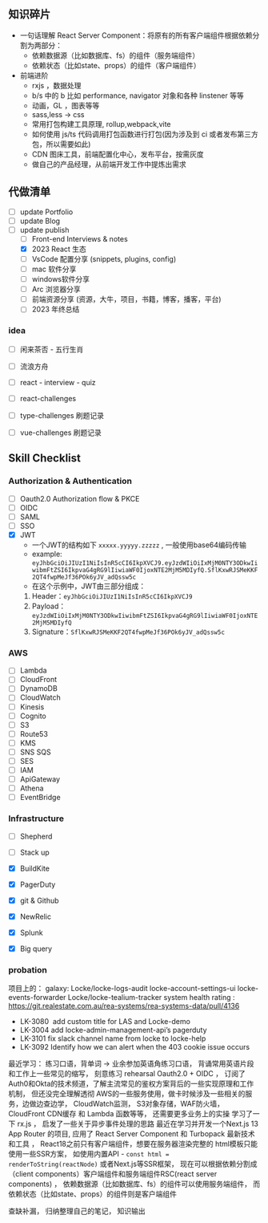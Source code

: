 
## 知识碎片

- 一句话理解 React Server Component：将原有的所有客户端组件根据依赖分割为两部分：
    - 依赖数据源（比如数据库、fs）的组件（服务端组件）
    - 依赖状态（比如state、props）的组件（客户端组件）
- 前端进阶
    - rxjs ，数据处理
    - b/s 中的 b 比如 performance, navigator 对象和各种 linstener 等等
    - 动画，GL ，图表等等
    - sass,less -> css
    - 常用打包构建工具原理, rollup,webpack,vite
    - 如何使用 js/ts 代码调用打包函数进行打包(因为涉及到 ci 或者发布第三方包，所以需要如此)
    - CDN 图床工具，前端配置化中心，发布平台，按需灰度
    - 做自己的产品经理，从前端开发工作中提炼出需求



## 代做清单

- [ ] update Portfolio
- [ ] update Blog
- [ ] update publish
	- [ ] Front-end Interviews & notes
	- [x] 2023 React 生态
	- [ ] VsCode 配置分享 (snippets, plugins, config)
	- [ ] mac 软件分享
	- [ ] windows软件分享
	- [ ]  Arc 浏览器分享
	- [ ] 前端资源分享 (资源，大牛，项目，书籍，博客，播客，平台)
	- [ ]  2023 年终总结

### idea
- [ ] 闲来茶否 - 五行生肖
- [ ] 流浪方舟
- [ ] react - interview - quiz
- [ ] react-challenges 
- [ ] type-challenges 刷题记录
- [ ] vue-challenges 刷题记录


## Skill Checklist

### Authorization & Authentication
- [ ] Oauth2.0 Authorization flow & PKCE
- [ ] OIDC
- [ ] SAML
- [ ] SSO
- [x] JWT
	- 一个JWT的结构如下 `xxxxx.yyyyy.zzzzz` , 一般使用base64编码传输
	- example:  ```eyJhbGciOiJIUzI1NiIsInR5cCI6IkpXVCJ9.eyJzdWIiOiIxMjM0NTY3ODkwIiwibmFtZSI6IkpvaG4gRG9lIiwiaWF0IjoxNTE2MjM5MDIyfQ.SflKxwRJSMeKKF2QT4fwpMeJf36POk6yJV_adQssw5c```
	- 在这个示例中，JWT由三部分组成：
	1. Header：`eyJhbGciOiJIUzI1NiIsInR5cCI6IkpXVCJ9`
	2. Payload：`eyJzdWIiOiIxMjM0NTY3ODkwIiwibmFtZSI6IkpvaG4gRG9lIiwiaWF0IjoxNTE2MjM5MDIyfQ`
	3. Signature：`SflKxwRJSMeKKF2QT4fwpMeJf36POk6yJV_adQssw5c`


### AWS
- [ ]  Lambda
- [ ]  CloudFront
- [ ]  DynamoDB
- [ ]  CloudWatch
- [ ]  Kinesis
- [ ]  Cognito
- [ ]  S3
- [ ]  Route53
- [ ] KMS
- [ ] SNS SQS
- [ ] SES
- [ ]  IAM
- [ ] ApiGateway
- [ ] Athena
- [ ] EventBridge

### Infrastructure
- [ ] Shepherd 
- [ ] Stack up 
- [x]  BuildKite 
- [x]  PagerDuty 
- [x]  git & Github 
- [x] NewRelic 
- [x]  Splunk 
- [x] Big query


### probation

项目上的：
galaxy:  Locke/locke-logs-audit  locke-account-settings-ui locke-events-forwarder  Locke/locke-tealium-tracker
system health rating : https://git.realestate.com.au/rea-systems/rea-systems-data/pull/4136
- LK-3080   add custom title for LAS and Locke-demo
- LK-3004  add locke-admin-management-api’s pagerduty
- LK-3101   fix slack channel name from locke to locke-help
- LK-3092  Identify how we can alert when the 403 cookie issue occurs

最近学习：
练习口语，背单词 -> 业余参加英语角练习口语， 背诵常用英语片段和工作上一些常见的缩写， 刻意练习 rehearsal 
Oauth2.0 + OIDC ， 订阅了Auth0和Okta的技术频道，了解主流常见的鉴权方案背后的一些实现原理和工作机制， 但还没完全理解透彻
AWS的一些服务使用，做卡时候涉及一些相关的服务，边做边查边学， CloudWatch监测， S3对象存储，WAF防火墙， CloudFront CDN缓存 和 Lambda 函数等等， 还需要更多业务上的实操
学习了一下 rx.js ， 启发了一些关于异步事件处理的思路
最近在学习并开发一个Next.js 13 App Router 的项目,  应用了 React Server Component 和 Turbopack 最新技术和工具 ， React18之前只有客户端组件，想要在服务器渲染完整的 html模板只能使用一些SSR方案， 如使用内置API - `const html = renderToString(reactNode)` 或者Next.js等SSR框架， 现在可以根据依赖分割成（client components）客户端组件和服务端组件RSC(react server components) ， 依赖数据源（比如数据库、fs）的组件可以使用服务端组件， 而依赖状态（比如state、props）的组件则是客户端组件

查缺补漏， 归纳整理自己的笔记， 知识输出